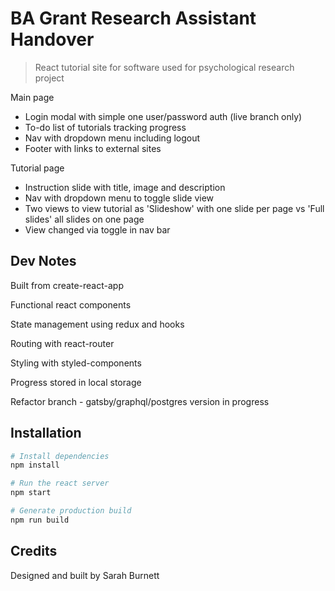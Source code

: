 # BA Grant Research Assistant Handover

> React tutorial site for software used for psychological research project

Main page
- Login modal with simple one user/password auth (live branch only)
- To-do list of tutorials tracking progress
- Nav with dropdown menu including logout
- Footer with links to external sites

Tutorial page
- Instruction slide with title, image and description
- Nav with dropdown menu to toggle slide view
- Two views to view tutorial as 'Slideshow' with one slide per page vs 'Full slides' all slides on one page 
- View changed via toggle in nav bar

## Dev Notes
Built from create-react-app

Functional react components

State management using redux and hooks

Routing with react-router

Styling with styled-components

Progress stored in local storage

Refactor branch - gatsby/graphql/postgres version in progress

## Installation
```bash
# Install dependencies
npm install

# Run the react server
npm start

# Generate production build 
npm run build
```

## Credits
Designed and built by Sarah Burnett



